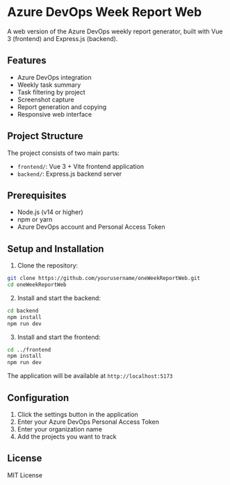 # Azure DevOps Week Report Web

A web version of the Azure DevOps weekly report generator, built with Vue 3 (frontend) and Express.js (backend).

## Features

- Azure DevOps integration
- Weekly task summary
- Task filtering by project
- Screenshot capture
- Report generation and copying
- Responsive web interface

## Project Structure

The project consists of two main parts:

- `frontend/`: Vue 3 + Vite frontend application
- `backend/`: Express.js backend server

## Prerequisites

- Node.js (v14 or higher)
- npm or yarn
- Azure DevOps account and Personal Access Token

## Setup and Installation

1. Clone the repository:
```bash
git clone https://github.com/yourusername/oneWeekReportWeb.git
cd oneWeekReportWeb
```

2. Install and start the backend:
```bash
cd backend
npm install
npm run dev
```

3. Install and start the frontend:
```bash
cd ../frontend
npm install
npm run dev
```

The application will be available at `http://localhost:5173`

## Configuration

1. Click the settings button in the application
2. Enter your Azure DevOps Personal Access Token
3. Enter your organization name
4. Add the projects you want to track

## License

MIT License
